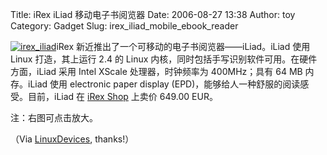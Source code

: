 Title: iRex iLiad 移动电子书阅览器
Date: 2006-08-27 13:38
Author: toy
Category: Gadget
Slug: irex_iliad_mobile_ebook_reader

[![irex\_iliad](http://i.linuxtoy.org/i/irex_iliad-thm.jpg)](http://i.linuxtoy.org/i/irex_iliad-sm.jpg)iRex
新近推出了一个可移动的电子书阅览器——iLiad。iLiad 使用 Linux
打造，其上运行 2.4 的 Linux
内核，同时包括手写识别软件可用。在硬件方面，iLiad 采用 Intel XScale
处理器，时钟频率为 400MHz；具有 64 MB 内存。iLiad 使用 electronic paper
display (EPD)，能够给人一种舒服的阅读感受。目前，iLiad 在 [iRex
Shop](https://www.irexshop.com) 上卖价 649.00 EUR。

注：右图可点击放大。

（Via
[LinuxDevices](http://www.linuxdevices.com/articles/AT9929449485.html),
thanks!）
